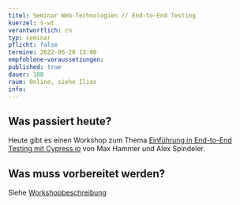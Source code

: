 ```yaml
---
titel: Seminar Web-Technologien // End-to-End Testing
kuerzel: s-wt
verantwortlich: cn
typ: seminar
pflicht: false
termine: 2022-06-28 13:00
empfohlene-voraussetzungen: 
published: true
dauer: 180
raum: Online, siehe Ilias
info: 
---
```


## Was passiert heute?
Heute gibt es einen Workshop zum Thema [Einführung in End-to-End Testing mit Cypress.io](https://th-koeln.github.io/mi-master-wtw/workshops/2022/E2E-Testing-Cypress/index/) von Max Hammer und Alex Spindeler.

## Was muss vorbereitet werden?
Siehe [Workshopbeschreibung](https://th-koeln.github.io/mi-master-wtwmi-master-wtw/workshops/2022/E2E-Testing-Cypress/index/)